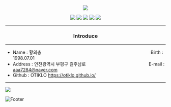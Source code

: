 <div align=center>
  <img src="https://capsule-render.vercel.app/api?type=waving&color=65808D&height=200&section=header&text=UiChung%20Hwang&fontColor=ffffff&fontSize=60&animation=fadeIn&fontAlignY=38&desc=%20&descAlignY=62&descAlign=62"/>
</div>

<p align="center">
  <img src="https://img.shields.io/badge/Javascript-F3DD16?style=flat-square&logo=JavaScript&logoColor=white"/></a>
  <img src="https://img.shields.io/badge/HTML5-E34F26?style=flat-square&logo=HTML5&logoColor=white"/></a>
  <img src="https://img.shields.io/badge/CSS-1572B6?style=flat-square&logo=CSS3&logoColor=white"/></a>
  <img src="https://img.shields.io/badge/SpringBoot-6DB33F?style=flat-square&logo=Spring Boot&logoColor=white"/></a>
  <img src="https://img.shields.io/badge/React-61DAFB?style=flat-square&logo=React&logoColor=white"/></a>
</p>

------------
<div align=center><h3>Introduce</h3></div>

------------
+ Name : 황의충 　　　　　　　　　　　　　　　　　　　　　　　　 Birth : 1998.07.01 <br>
+ Address : 인천광역시 부평구 길주남로 　　　　　　　　　　　　　&nbsp;&nbsp; E-mail : aaa7284@naver.com <br>
+ Github : OTIKLO https://otiklo.github.io/

------------
<div display=flex>
<img src="https://github-readme-stats.vercel.app/api/top-langs/?username=OTIKLO&layout=compact">
</div>

![Footer](https://capsule-render.vercel.app/api?type=waving&color=65808D&height=200&section=footer)
